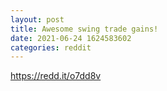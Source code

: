 ```yaml
--- 
layout: post 
title: Awesome swing trade gains! 
date: 2021-06-24 1624583602 
categories: reddit 
--- 
```

https://redd.it/o7dd8v